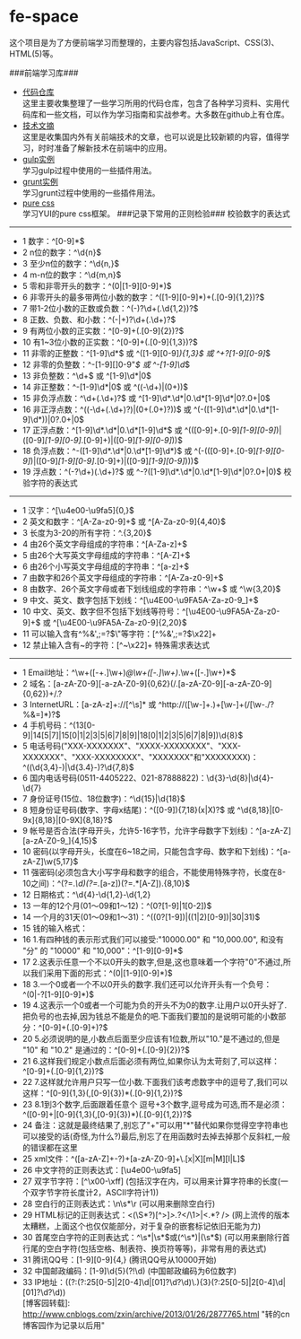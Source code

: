 fe-space
========
这个项目是为了方便前端学习而整理的，主要内容包括JavaScript、CSS(3)、HTML(5)等。

###前端学习库###

 + [代码仓库](https://github.com/natee/fe-space/blob/master/repositories.md)    
 这里主要收集整理了一些学习所用的代码仓库，包含了各种学习资料、实用代码库和一些文档，可以作为学习指南和实战参考。大多数在github上有仓库。
 + [技术文摘](https://github.com/natee/fe-space/blob/master/articles.md)    
 这里是收集国内外有关前端技术的文章，也可以说是比较新颖的内容，值得学习，时时准备了解新技术在前端中的应用。
 + [gulp实例](https://github.com/natee/fe-space/tree/master/k_gulp)    
 学习gulp过程中使用的一些插件用法。
 + [grunt实例](https://github.com/natee/fe-space/tree/master/k_grunt)    
 学习grunt过程中使用的一些插件用法。
 + [pure css](https://github.com/natee/fe-space/tree/master/k_pure)   
 学习YUI的pure css框架。
###记录下常用的正则检验###
校验数字的表达式
-------------
   + 1 数字：^[0-9]*$ 
   + 2 n位的数字：^\d{n}$ 
  +  3 至少n位的数字：^\d{n,}$ 
  +  4 m-n位的数字：^\d{m,n}$ 
  +  5 零和非零开头的数字：^(0|[1-9][0-9]*)$ 
   + 6 非零开头的最多带两位小数的数字：^([1-9][0-9]*)+(.[0-9]{1,2})?$ 
  +  7 带1-2位小数的正数或负数：^(\-)?\d+(\.\d{1,2})?$ 
 +   8 正数、负数、和小数：^(\-|\+)?\d+(\.\d+)?$ 
  +  9 有两位小数的正实数：^[0-9]+(.[0-9]{2})?$ 
  + 10 有1~3位小数的正实数：^[0-9]+(.[0-9]{1,3})?$ 
  + 11 非零的正整数：^[1-9]\d*$ 或 ^([1-9][0-9]*){1,3}$ 或 ^\+?[1-9][0-9]*$ 
  + 12 非零的负整数：^\-[1-9][]0-9"*$ 或 ^-[1-9]\d*$ 
 +  13 非负整数：^\d+$ 或 ^[1-9]\d*|0$ 
 +  14 非正整数：^-[1-9]\d*|0$ 或 ^((-\d+)|(0+))$ 
 +  15 非负浮点数：^\d+(\.\d+)?$ 或 ^[1-9]\d*\.\d*|0\.\d*[1-9]\d*|0?\.0+|0$ 
 +  16 非正浮点数：^((-\d+(\.\d+)?)|(0+(\.0+)?))$ 或 ^(-([1-9]\d*\.\d*|0\.\d*[1-9]\d*))|0?\.0+|0$ 
 +  17 正浮点数：^[1-9]\d*\.\d*|0\.\d*[1-9]\d*$ 或 ^(([0-9]+\.[0-9]*[1-9][0-9]*)|([0-9]*[1-9][0-9]*\.[0-9]+)|([0-9]*[1-9][0-9]*))$ 
 +  18 负浮点数：^-([1-9]\d*\.\d*|0\.\d*[1-9]\d*)$ 或 ^(-(([0-9]+\.[0-9]*[1-9][0-9]*)|([0-9]*[1-9][0-9]*\.[0-9]+)|([0-9]*[1-9][0-9]*)))$ 
 +  19 浮点数：^(-?\d+)(\.\d+)?$ 或 ^-?([1-9]\d*\.\d*|0\.\d*[1-9]\d*|0?\.0+|0)$ 
校验字符的表达式
-------------
 +   1 汉字：^[\u4e00-\u9fa5]{0,}$ 
 +   2 英文和数字：^[A-Za-z0-9]+$ 或 ^[A-Za-z0-9]{4,40}$ 
 +   3 长度为3-20的所有字符：^.{3,20}$ 
 +   4 由26个英文字母组成的字符串：^[A-Za-z]+$ 
 +   5 由26个大写英文字母组成的字符串：^[A-Z]+$ 
 +   6 由26个小写英文字母组成的字符串：^[a-z]+$ 
 +   7 由数字和26个英文字母组成的字符串：^[A-Za-z0-9]+$ 
 +   8 由数字、26个英文字母或者下划线组成的字符串：^\w+$ 或 ^\w{3,20}$ 
 +   9 中文、英文、数字包括下划线：^[\u4E00-\u9FA5A-Za-z0-9_]+$ 
 +  10 中文、英文、数字但不包括下划线等符号：^[\u4E00-\u9FA5A-Za-z0-9]+$ 或 ^[\u4E00-\u9FA5A-Za-z0-9]{2,20}$ 
 +  11 可以输入含有^%&',;=?$\"等字符：[^%&',;=?$\x22]+ 
 +  12 禁止输入含有~的字符：[^~\x22]+ 
特殊需求表达式
-------------
  +  1 Email地址：^\w+([-+.]\w+)*@\w+([-.]\w+)*\.\w+([-.]\w+)*$ 
 +   2 域名：[a-zA-Z0-9][-a-zA-Z0-9]{0,62}(/.[a-zA-Z0-9][-a-zA-Z0-9]{0,62})+/.? 
  +  3 InternetURL：[a-zA-z]+://[^\s]* 或 ^http://([\w-]+\.)+[\w-]+(/[\w-./?%&=]*)?$ 
  +  4 手机号码：^(13[0-9]|14[5|7]|15[0|1|2|3|5|6|7|8|9]|18[0|1|2|3|5|6|7|8|9])\d{8}$ 
  +  5 电话号码("XXX-XXXXXXX"、"XXXX-XXXXXXXX"、"XXX-XXXXXXX"、"XXX-XXXXXXXX"、"XXXXXXX"和"XXXXXXXX)：^(\(\d{3,4}-)|\d{3.4}-)?\d{7,8}$  
  +  6 国内电话号码(0511-4405222、021-87888822)：\d{3}-\d{8}|\d{4}-\d{7} 
  +  7 身份证号(15位、18位数字)：^\d{15}|\d{18}$ 
  +  8 短身份证号码(数字、字母x结尾)：^([0-9]){7,18}(x|X)?$ 或 ^\d{8,18}|[0-9x]{8,18}|[0-9X]{8,18}?$ 
 +   9 帐号是否合法(字母开头，允许5-16字节，允许字母数字下划线)：^[a-zA-Z][a-zA-Z0-9_]{4,15}$ 
 +  10 密码(以字母开头，长度在6~18之间，只能包含字母、数字和下划线)：^[a-zA-Z]\w{5,17}$ 
 +  11 强密码(必须包含大小写字母和数字的组合，不能使用特殊字符，长度在8-10之间)：^(?=.*\d)(?=.*[a-z])(?=.*[A-Z]).{8,10}$   
 +  12 日期格式：^\d{4}-\d{1,2}-\d{1,2} 
 +  13 一年的12个月(01～09和1～12)：^(0?[1-9]|1[0-2])$ 
 +  14 一个月的31天(01～09和1～31)：^((0?[1-9])|((1|2)[0-9])|30|31)$  
 +  15 钱的输入格式： 
 +  16    1.有四种钱的表示形式我们可以接受:"10000.00" 和 "10,000.00", 和没有 "分" 的 "10000" 和 "10,000"：^[1-9][0-9]*$  
 +  17    2.这表示任意一个不以0开头的数字,但是,这也意味着一个字符"0"不通过,所以我们采用下面的形式：^(0|[1-9][0-9]*)$  
 +  18    3.一个0或者一个不以0开头的数字.我们还可以允许开头有一个负号：^(0|-?[1-9][0-9]*)$  
 +  19    4.这表示一个0或者一个可能为负的开头不为0的数字.让用户以0开头好了.把负号的也去掉,因为钱总不能是负的吧.下面我们要加的是说明可能的小数部分：^[0-9]+(.[0-9]+)?$  
 +  20    5.必须说明的是,小数点后面至少应该有1位数,所以"10."是不通过的,但是 "10" 和 "10.2" 是通过的：^[0-9]+(.[0-9]{2})?$  
 +  21    6.这样我们规定小数点后面必须有两位,如果你认为太苛刻了,可以这样：^[0-9]+(.[0-9]{1,2})?$  
 +  22    7.这样就允许用户只写一位小数.下面我们该考虑数字中的逗号了,我们可以这样：^[0-9]{1,3}(,[0-9]{3})*(.[0-9]{1,2})?$  
 +  23    8.1到3个数字,后面跟着任意个 逗号+3个数字,逗号成为可选,而不是必须：^([0-9]+|[0-9]{1,3}(,[0-9]{3})*)(.[0-9]{1,2})?$  
 +  24    备注：这就是最终结果了,别忘了"+"可以用"*"替代如果你觉得空字符串也可以接受的话(奇怪,为什么?)最后,别忘了在用函数时去掉去掉那个反斜杠,一般的错误都在这里 
 +  25 xml文件：^([a-zA-Z]+-?)+[a-zA-Z0-9]+\\.[x|X][m|M][l|L]$ 
 +  26 中文字符的正则表达式：[\u4e00-\u9fa5] 
 +  27 双字节字符：[^\x00-\xff]    (包括汉字在内，可以用来计算字符串的长度(一个双字节字符长度计2，ASCII字符计1)) 
 +  28 空白行的正则表达式：\n\s*\r    (可以用来删除空白行) 
 +  29 HTML标记的正则表达式：<(\S*?)[^>]*>.*?</\1>|<.*? />     (网上流传的版本太糟糕，上面这个也仅仅能部分，对于复杂的嵌套标记依旧无能为力) 
 +  30 首尾空白字符的正则表达式：^\s*|\s*$或(^\s*)|(\s*$)     (可以用来删除行首行尾的空白字符(包括空格、制表符、换页符等等)，非常有用的表达式) 
  + 31 腾讯QQ号：[1-9][0-9]{4,}    (腾讯QQ号从10000开始) 
  + 32 中国邮政编码：[1-9]\d{5}(?!\d)    (中国邮政编码为6位数字) 
  + 33 IP地址：((?:(?:25[0-5]|2[0-4]\\d|[01]?\\d?\\d)\\.){3}(?:25[0-5]|2[0-4]\\d|[01]?\\d?\\d))  
 [博客园转载]: http://www.cnblogs.com/zxin/archive/2013/01/26/2877765.html  "转的cn博客园作为记录以后用"

